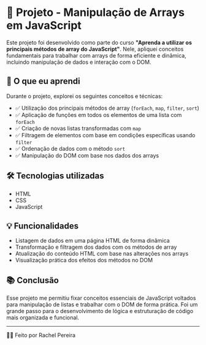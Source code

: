# 🧠 Projeto - Manipulação de Arrays em JavaScript

Este projeto foi desenvolvido como parte do curso **"Aprenda a utilizar os principais métodos de array do JavaScript"**. Nele, apliquei conceitos fundamentais para trabalhar com arrays de forma eficiente e dinâmica, incluindo manipulação de dados e interação com o DOM.

## 🚀 O que eu aprendi

Durante o projeto, explorei os seguintes conceitos e técnicas:

- ✅ Utilização dos principais métodos de array (`forEach`, `map`, `filter`, `sort`)
- ✅ Aplicação de funções em todos os elementos de uma lista com `forEach`
- ✅ Criação de novas listas transformadas com `map`
- ✅ Filtragem de elementos com base em condições específicas usando `filter`
- ✅ Ordenação de dados com o método `sort`
- ✅ Manipulação do DOM com base nos dados dos arrays

## 🛠️ Tecnologias utilizadas

- HTML
- CSS
- JavaScript

## 💡 Funcionalidades

- Listagem de dados em uma página HTML de forma dinâmica
- Transformação e filtragem dos dados com os métodos de array
- Atualização do conteúdo HTML com base nas alterações nos arrays
- Visualização prática dos efeitos dos métodos no DOM


## 📚 Conclusão

Esse projeto me permitiu fixar conceitos essenciais de JavaScript voltados para manipulação de listas e trabalhar com o DOM de forma prática. Foi um grande passo para o desenvolvimento de lógica e estruturação de código mais organizada e funcional.

---

👨‍💻 Feito por Rachel Pereira 

